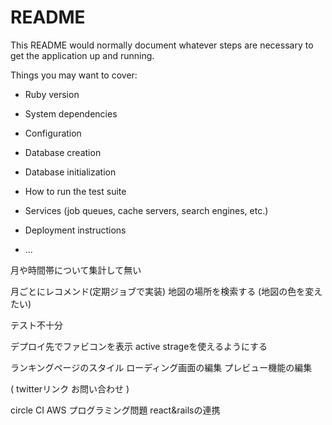 # README

This README would normally document whatever steps are necessary to get the
application up and running.

Things you may want to cover:

* Ruby version

* System dependencies

* Configuration

* Database creation

* Database initialization

* How to run the test suite

* Services (job queues, cache servers, search engines, etc.)

* Deployment instructions

* ...


月や時間帯について集計して無い

月ごとにレコメンド(定期ジョブで実装)
地図の場所を検索する
(地図の色を変えたい)

テスト不十分

デプロイ先でファビコンを表示
active strageを使えるようにする

ランキングページのスタイル
ローディング画面の編集
プレビュー機能の編集



(
twitterリンク
お問い合わせ
)

circle CI
AWS
プログラミング問題
react&railsの連携